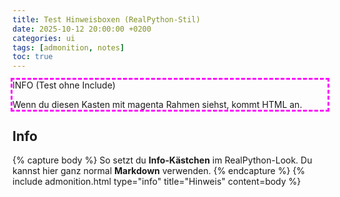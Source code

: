 ```yaml
---
title: Test Hinweisboxen (RealPython-Stil)
date: 2025-10-12 20:00:00 +0200
categories: ui
tags: [admonition, notes]
toc: true
---
```



<div class="admonition info" style="outline:3px dashed magenta">
  <p class="admonition-title">
    INFO (Test ohne Include)
  </p>
  <p>Wenn du diesen Kasten mit magenta Rahmen siehst, kommt HTML an.</p>
</div>

## Info

{% capture body %}
So setzt du **Info-Kästchen** im RealPython-Look.
Du kannst hier ganz normal **Markdown** verwenden.
{% endcapture %}
{% include admonition.html type="info" title="Hinweis" content=body %}

